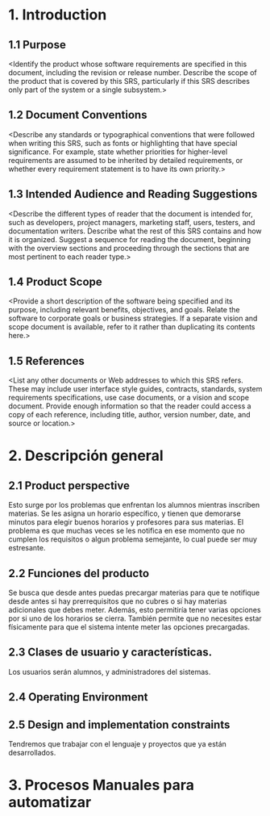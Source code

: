 # 1. Introduction
## 1.1 Purpose
<Identify the product whose software requirements are specified in this document, including the revision or release number. Describe the scope of the product that is covered by this SRS, particularly if this SRS describes only part of the system or a single subsystem.>

## 1.2 Document Conventions
<Describe any standards or typographical conventions that were followed when writing this SRS, such as fonts or highlighting that have special significance. For example, state whether priorities for higher-level requirements are assumed to be inherited by detailed requirements, or whether every requirement statement is to have its own priority.>

## 1.3 Intended Audience and Reading Suggestions
<Describe the different types of reader that the document is intended for, such as developers, project managers, marketing staff, users, testers, and documentation writers. Describe what the rest of this SRS contains and how it is organized. Suggest a sequence for reading the document, beginning with the overview sections and proceeding through the sections that are most pertinent to each reader type.>

## 1.4 Product Scope
<Provide a short description of the software being specified and its purpose, including relevant benefits, objectives, and goals. Relate the software to corporate goals or business strategies. If a separate vision and scope document is available, refer to it rather than duplicating its contents here.>

## 1.5 References
<List any other documents or Web addresses to which this SRS refers. These may include user interface style guides, contracts, standards, system requirements specifications, use case documents, or a vision and scope document. Provide enough information so that the reader could access a copy of each reference, including title, author, version number, date, and source or location.>

# 2. Descripción general
 
## 2.1 Product perspective
Esto surge por los problemas que enfrentan los alumnos mientras inscriben materias. Se les asigna un horario específico, y tienen que demorarse minutos para elegir buenos horarios y profesores para sus materias. El problema es que muchas veces se les notifica en ese momento que no cumplen los requisitos o algun problema semejante, lo cual puede ser muy estresante.

## 2.2 Funciones del producto
Se busca que desde antes puedas precargar materias para que te notifique desde antes si hay prerrequisitos que no cubres o si hay materias adicionales que debes meter. Además, esto permitiría tener varias opciones por si uno de los horarios se cierra. También permite que no necesites estar físicamente para que el sistema intente meter las opciones precargadas. 

## 2.3 Clases de usuario y características.
Los usuarios serán alumnos, y administradores del sistemas.

## 2.4 Operating Environment 

## 2.5 Design and implementation constraints
Tendremos que trabajar con el lenguaje y proyectos que ya están desarrollados.   

# 3. Procesos Manuales para automatizar
